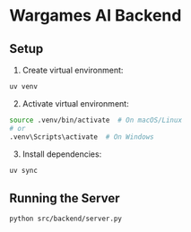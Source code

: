 # Wargames AI Backend

## Setup

1. Create virtual environment:
```bash
uv venv
```

2. Activate virtual environment:
```bash
source .venv/bin/activate  # On macOS/Linux
# or
.venv\Scripts\activate  # On Windows
```

3. Install dependencies:
```bash
uv sync
```

## Running the Server

```bash
python src/backend/server.py
```
